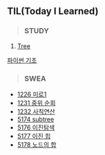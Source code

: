 ## TIL(Today I Learned)



> ### STUDY

1. [Tree](./STUDY/0316/Tree.md)

[파이썬 기초](edu/python/0117_00_python_basics.md)

> ### SWEA

- [1226 미로1](SWEA/1226.md)
- [1231 중위 순회](SWEA/1231.md)
- [1232 사칙연산](SWEA/1232.md)
- [5174 subtree](SWEA/5174.md)
- [5176 이진탐색](SWEA/5176.md)
- [5177 이진 힙](SWEA/5177.md)
- [5178 노드의 합](SWEA/5178.md)